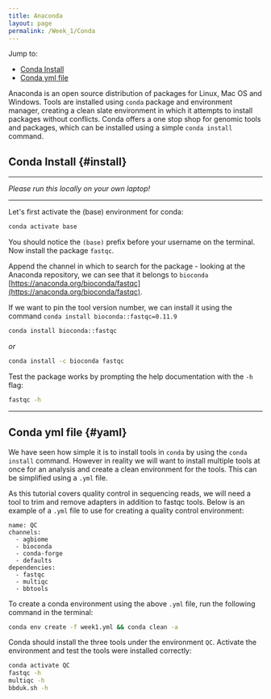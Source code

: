 ```yaml
---
title: Anaconda
layout: page
permalink: /Week_1/Conda
---
```


Jump to:
- [Conda Install](#install)
- [Conda yml file](#yaml)


Anaconda is an open source distribution of packages for Linux, Mac OS and Windows. Tools are installed using `conda` package and environment manager, creating a clean slate environment in which it attempts to install packages without conflicts. Conda offers a one stop shop for genomic tools and packages, which can be installed using a simple `conda install` command.

## Conda Install {#install}

***

*Please run this locally on your own laptop!*

***

Let's first activate the (base) environment for conda:

```bash
conda activate base
```

You should notice the `(base)` prefix before your username on the terminal. Now install the package `fastqc`.

Append the channel in which to search for the package - looking at the Anaconda repository, we can see that it belongs to `bioconda` [https://anaconda.org/bioconda/fastqc](https://anaconda.org/bioconda/fastqc).

If we want to pin the tool version number, we can install it using the command `conda install bioconda::fastqc=0.11.9`

```bash
conda install bioconda::fastqc
```

*or*

```bash
conda install -c bioconda fastqc
```

 Test the package works by prompting the help documentation with the `-h` flag:

 ```bash
 fastqc -h
 ```

***

## Conda yml file {#yaml}

We have seen how simple it is to install tools in `conda` by using the `conda install` command. However in reality we will want to install multiple tools at once for an analysis and create a clean environment for the tools. This can be simplified using a `.yml` file.

As this tutorial covers quality control in sequencing reads, we will need a tool to trim and remove adapters in addition to fastqc tools. Below is an example of a `.yml` file to use for creating a quality control environment:

```
name: QC
channels:
  - agbiome
  - bioconda
  - conda-forge
  - defaults
dependencies:
  - fastqc
  - multiqc
  - bbtools
```

To create a conda environment using the above `.yml` file, run the following command in the terminal:

```bash
conda env create -f week1.yml && conda clean -a
```

Conda should install the three tools under the environment `QC`. Activate the environment and test the tools were installed correctly:

```bash
conda activate QC
fastqc -h
multiqc -h
bbduk.sh -h
```
